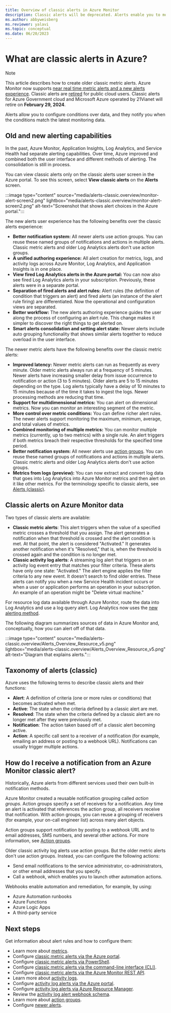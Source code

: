 ```yaml
---
title: Overview of classic alerts in Azure Monitor
description: Classic alerts will be deprecated. Alerts enable you to monitor Azure resource metrics, events, or logs, and they notify you when a condition you specify is met.
ms.author: abbyweisberg
ms.reviewer: yalavi
ms.topic: conceptual
ms.date: 06/20/2023
---
```


# What are classic alerts in Azure?

> [!NOTE]
> This article describes how to create older classic metric alerts. Azure Monitor now supports [near real time metric alerts and a new alerts experience](./alerts-overview.md). Classic alerts are [retired](./monitoring-classic-retirement.md) for public cloud users. Classic alerts for Azure Government cloud and Microsoft Azure operated by 21Vianet will retire on **February 29, 2024**.
>

Alerts allow you to configure conditions over data, and they notify you when the conditions match the latest monitoring data.

## Old and new alerting capabilities

In the past, Azure Monitor, Application Insights, Log Analytics, and Service Health had separate alerting capabilities. Over time, Azure improved and combined both the user interface and different methods of alerting. The consolidation is still in process.

You can view classic alerts only on the classic alerts user screen in the Azure portal. To see this screen, select **View classic alerts** on the **Alerts** screen.

 :::image type="content" source="media/alerts-classic.overview/monitor-alert-screen2.png" lightbox="media/alerts-classic.overview/monitor-alert-screen2.png" alt-text="Screenshot that shows alert choices in the Azure portal.":::

The new alerts user experience has the following benefits over the classic alerts experience:
- **Better notification system:** All newer alerts use action groups. You can reuse these named groups of notifications and actions in multiple alerts. Classic metric alerts and older Log Analytics alerts don't use action groups.
- **A unified authoring experience:** All alert creation for metrics, logs, and activity logs across Azure Monitor, Log Analytics, and Application Insights is in one place.
- **View fired Log Analytics alerts in the Azure portal:** You can now also see fired Log Analytics alerts in your subscription. Previously, these alerts were in a separate portal.
- **Separation of fired alerts and alert rules:** Alert rules (the definition of condition that triggers an alert) and fired alerts (an instance of the alert rule firing) are differentiated. Now the operational and configuration views are separated.
- **Better workflow:** The new alerts authoring experience guides the user along the process of configuring an alert rule. This change makes it simpler to discover the right things to get alerted on.
- **Smart alerts consolidation and setting alert state:** Newer alerts include auto grouping functionality that shows similar alerts together to reduce overload in the user interface.

The newer metric alerts have the following benefits over the classic metric alerts:
- **Improved latency:** Newer metric alerts can run as frequently as every minute. Older metric alerts always run at a frequency of 5 minutes. Newer alerts have increasing smaller delay from issue occurrence to notification or action (3 to 5 minutes). Older alerts are 5 to 15 minutes depending on the type. Log alerts typically have a delay of 10 minutes to 15 minutes because of the time it takes to ingest the logs. Newer processing methods are reducing that time.
- **Support for multidimensional metrics:** You can alert on dimensional metrics. Now you can monitor an interesting segment of the metric.
- **More control over metric conditions:** You can define richer alert rules. The newer alerts support monitoring the maximum, minimum, average, and total values of metrics.
- **Combined monitoring of multiple metrics:** You can monitor multiple metrics (currently, up to two metrics) with a single rule. An alert triggers if both metrics breach their respective thresholds for the specified time period.
- **Better notification system:** All newer alerts use [action groups](./action-groups.md). You can reuse these named groups of notifications and actions in multiple alerts. Classic metric alerts and older Log Analytics alerts don't use action groups.
- **Metrics from logs (preview):** You can now extract and convert log data that goes into Log Analytics into Azure Monitor metrics and then alert on it like other metrics. For the terminology specific to classic alerts, see [Alerts (classic)]().

## Classic alerts on Azure Monitor data
Two types of classic alerts are available:

* **Classic metric alerts**: This alert triggers when the value of a specified metric crosses a threshold that you assign. The alert generates a notification when that threshold is crossed and the alert condition is met. At that point, the alert is considered "Activated." It generates another notification when it's "Resolved," that is, when the threshold is crossed again and the condition is no longer met.
* **Classic activity log alerts**: A streaming log alert that triggers on an activity log event entry that matches your filter criteria. These alerts have only one state: "Activated." The alert engine applies the filter criteria to any new event. It doesn't search to find older entries. These alerts can notify you when a new Service Health incident occurs or when a user or application performs an operation in your subscription. An example of an operation might be "Delete virtual machine."

For resource log data available through Azure Monitor, route the data into Log Analytics and use a log query alert. Log Analytics now uses the [new alerting method](./alerts-overview.md).

The following diagram summarizes sources of data in Azure Monitor and, conceptually, how you can alert off of that data.

:::image type="content" source="media/alerts-classic.overview/Alerts_Overview_Resource_v5.png" lightbox="media/alerts-classic.overview/Alerts_Overview_Resource_v5.png" alt-text="Diagram that explains alerts.":::

## Taxonomy of alerts (classic)
Azure uses the following terms to describe classic alerts and their functions:
* **Alert**: A definition of criteria (one or more rules or conditions) that becomes activated when met.
* **Active**: The state when the criteria defined by a classic alert are met.
* **Resolved**: The state when the criteria defined by a classic alert are no longer met after they were previously met.
* **Notification**: The action taken based off of a classic alert becoming active.
* **Action**: A specific call sent to a receiver of a notification (for example, emailing an address or posting to a webhook URL). Notifications can usually trigger multiple actions.

## How do I receive a notification from an Azure Monitor classic alert?
Historically, Azure alerts from different services used their own built-in notification methods.

Azure Monitor created a reusable notification grouping called *action groups*. Action groups specify a set of receivers for a notification. Any time an alert is activated that references the action group, all receivers receive that notification. With action groups, you can reuse a grouping of receivers (for example, your on-call engineer list) across many alert objects.

Action groups support notification by posting to a webhook URL and to email addresses, SMS numbers, and several other actions. For more information, see [Action groups](./action-groups.md).

Older classic activity log alerts use action groups. But the older metric alerts don't use action groups. Instead, you can configure the following actions:

- Send email notifications to the service administrator, co-administrators, or other email addresses that you specify.
- Call a webhook, which enables you to launch other automation actions.

Webhooks enable automation and remediation, for example, by using:
- Azure Automation runbooks
- Azure Functions
- Azure Logic Apps
- A third-party service

## Next steps
Get information about alert rules and how to configure them:

* Learn more about [metrics](../data-platform.md).
* Configure [classic metric alerts via the Azure portal](alerts-classic-portal.md).
* Configure [classic metric alerts via PowerShell](alerts-classic-portal.md).
* Configure [classic metric alerts via the command-line interface (CLI)](alerts-classic-portal.md).
* Configure [classic metric alerts via the Azure Monitor REST API](/rest/api/monitor/alertrules).
* Learn more about [activity logs](../essentials/platform-logs-overview.md).
* Configure [activity log alerts via the Azure portal](./activity-log-alerts.md).
* Configure [activity log alerts via Azure Resource Manager](./alerts-activity-log.md).
* Review the [activity log alert webhook schema](activity-log-alerts-webhook.md).
* Learn more about [action groups](./action-groups.md).
* Configure [newer alerts](alerts-metric.md).
